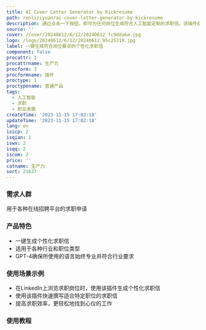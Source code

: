 ```yaml
---
title: AI Cover Letter Generator by Kickresume
path: renliziyuan/ai-cover-letter-generator-by-kickresume
description: 通过点击一下按钮，即可为任何岗位生成符合人工智能定制的求职信。该插件使用GPT-4进行生成，能够模仿招聘者期望的职位信语言，与您所在行业相适应。
source: ''
cover: /cover/20240612/6/12/20240612_fc9dda6a.jpg
logo: /logo/20240612/6/12/20240612_95c25319.jpg
label: 一键生成符合岗位要求的个性化求职信
component: false
procattr: 1
procattrname: 生产力
procform: 3
procformname: 插件
proctype: 1
proctypename: 普通产品
tags:
  - 人工智能
  - 求职
  - 职业发展
createTime: '2023-11-15 17:02:18'
updateTime: '2023-11-15 17:02:18'
lang: en
isicp: 2
isqian: 1
iswx: 2
isqq: 2
iscom: 2
price: ''
catname: 生产力
sort: 21637
---
```




### 需求人群
用于各种在线招聘平台的求职申请

### 产品特色
- 一键生成个性化求职信
- 适用于各种行业和职位类型
- GPT-4确保所使用的语言始终专业并符合行业要求

### 使用场景示例
- 在LinkedIn上浏览求职岗位时，使用该插件生成个性化求职信
- 使用该插件快速撰写适合特定职位的求职信
- 提高求职效率，更轻松地找到心仪的工作

### 使用教程


  
